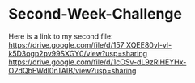 # Second-Week-Challenge
Here is a link to my second file:
https://drive.google.com/file/d/157_XQEE80vl-vl-k5D3ogp2pv99SXGY0/view?usp=sharing
https://drive.google.com/file/d/1cOSv-dL9zRlHEYHx-O2dQbEWdl0nTAIB/view?usp=sharing
